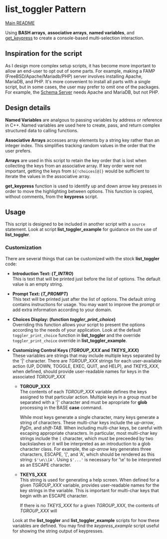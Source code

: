 # list_toggler Pattern

[Main README][1]

Using **BASH arrays**, **associative arrays**, **named variables**,
and [get_keypress][2] to create a console-based multi-selection
interaction.

## Inspiration for the script

As I design more complex setup scripts, it has become more important
to allow an end-user to opt out of some parts.  For example, making a
FAMP (FreeBSD/Apache/Mariadb/PHP) server involves installing Apache,
MariaDB, and PHP.  It's more convenient to install all parts with a
single script, but in some cases, the user may prefer to omit one of
the packages.  For example, the [Schema Server][3] needs Apache and
MariaDB, but not PHP.

## Design details

**Named Variables** are analgous to passing variables by address or
reference in C++.  Named variables are used here to create, pass, and
return complex structured data to calling functions.

**Associative Arrays** accesses array elements by a string key rather
than an integer index.  This simplifies tracking random values in the
order that the user prefers.

**Arrays** are used in this script to retain the key order that is
lost when collecting the keys from an associative array.  If key order
were not important, getting the keys from `${!choices[@]}` would be
sufficient to iterate the values in the associative array.

**get_keypress** function is used to identify up and down arrow key
presses in order to move the highlighting between options.  This
function is copied, without comments, from the **keypress** script.

## Usage

This script is designed to be included in another script with a
`source` statement.  Look at script **list_toggler_example** for
guidance on the use of **list_toggler**.

### Customization

There are several things that can be customized with the stock
**list_toggler** code:

- **Introduction Text: (*T_INTRO*)**  
  This is text that will be printed just before the list of options.
  The default value is an empty string.

- **Prompt Text: (*T_PROMPT*)**  
  This text will be printed just after the list of options.  The
  default string contains instructions for usage.  You may want to
  improve the prompt or add extra information according to your domain.

- **Choices Display: (function *toggler_print_choice*)**  
  Overriding this function allows your script to present the options
  according to the needs of your application.  Look at the default
  `toggler_print_choice` function in **list_toggler** and the override
  `toggler_print_choice` override in **list_toggler_example**.

- **Customizing Control Keys (*TGROUP_XXX* and *TKEYS_XXX*)**  
  These variables are strings that may include multiple keys
  separated by the '|' character.  There are *TGROUP_XXX* strings
  for each user-available action (UP, DOWN, TOGGLE, EXEC, QUIT, and HELP),
  and *TKEYS_XXX*, when defined, should provide user-readable names
  for keys in the associated *TGROUP_XXX*

  - **TGROUP_XXX**   
    The contents of each *TGROUP_XXX* variable defines the keys assigned
    to that particular action.  Multiple keys in a group must be separated
    with a '|' character and must be apropriate for **glob** processing
    in the BASE **case** command.

    While most keys generate a single character, many keys generate a
    string of characters.  These multi-char keys include the *up-arrow*,
    *PgDn*, and *shift-TAB*.  When including multi-char keys, be careful
    with escaping appropriate characters.  In particular, most multi-char
    key strings include the `[` character, which must be preceeded by
    two backslashes or it will be interpreted as an introduction to a
    glob character class.  For example, the *up-arrow* key generates three
    characters, ESCAPE, '[', and 'A', which should be rendered as this
    string: `$'\e\\[A'`.  Using `$'...'` is necessary for '\e' to be
    interpreted as an ESCAPE character.

  - **TKEYS_XXX**  
    This string is used for generating a help screen.  When defined for
    a given *TGROUP_XXX* variable, provides user-readable names for the
    key strings in the variable.  This is important for multi-char keys
    that begin with an ESCAPE character.

    If there is no *TKEYS_XXX* for a given *TGROUP_XXX*, the contents
    of *TGROUP_XXX* will 

  Look at the **list_toggler** and **list_toggler_example** scripts for
  how these variables are defined.  You may find the *keypress_example*
  script useful for showing the string output of keypresses.
  

[1]: <README.md>                                      "Index"
[2]: <README_keypress.md>                             "get_keypress"
[3]: <https://github.com/cjungmann/SchemaServer.git>  "Schema Server"
